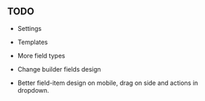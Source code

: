 ## TODO

- Settings
- Templates
- More field types

- Change builder fields design
- Better field-item design on mobile, drag on side and actions in dropdown.
